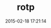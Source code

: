 ---
layout: post
title:  "rotp"
repo:   "mdp/rotp"
date:   2015-02-18 17:21:14
gemurl: http://github.com/mdp/rotp
---